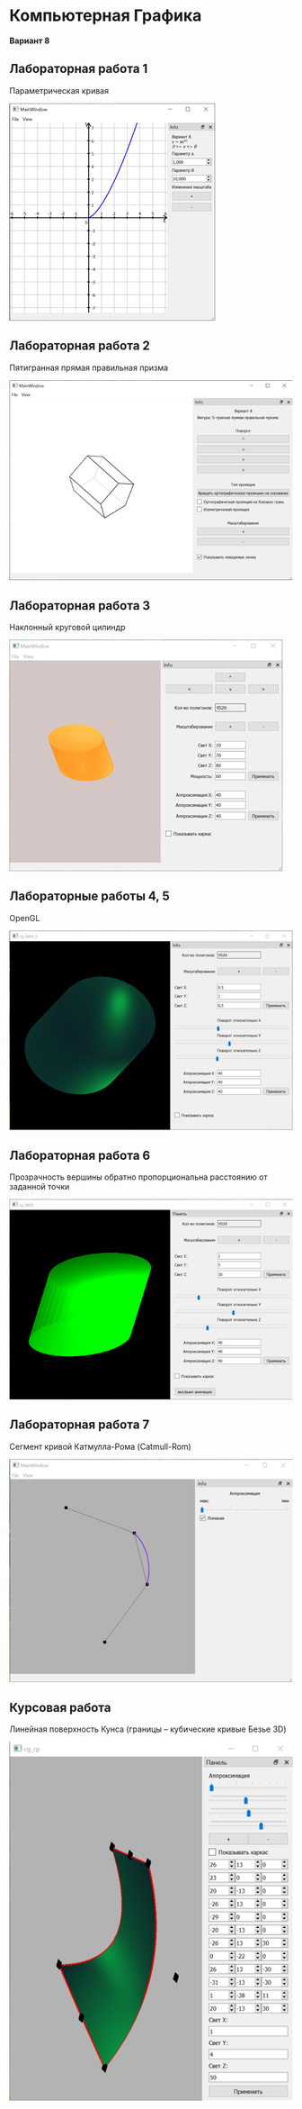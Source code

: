 # Компьютерная Графика

**Вариант 8**

## Лабораторная работа 1
Параметрическая кривая

![alt text](https://github.com/IvaMarin/Computer-Graphics/blob/main/screenshots/cg_lab1_screenshot.png)

## Лабораторная работа 2
Пятигранная прямая правильная призма

![alt text](https://github.com/IvaMarin/Computer-Graphics/blob/main/screenshots/cg_lab2_screenshot.png)

## Лабораторная работа 3
Наклонный круговой цилиндр

![alt text](https://github.com/IvaMarin/Computer-Graphics/blob/main/screenshots/cg_lab3_screenshot.png)

## Лабораторные работы 4, 5
OpenGL

![alt text](https://github.com/IvaMarin/Computer-Graphics/blob/main/screenshots/cg_lab4_5_screenshot.png)

## Лабораторная работа 6
Прозрачность вершины обратно пропорциональна расстоянию от заданной точки

![alt text](https://github.com/IvaMarin/Computer-Graphics/blob/main/screenshots/cg_lab6_screenshot.png)

## Лабораторная работа 7
Сегмент кривой Катмулла-Рома (Catmull-Rom)

![alt text](https://github.com/IvaMarin/Computer-Graphics/blob/main/screenshots/cg_lab7_screenshot.png)

## Курсовая работа
Линейная поверхность Кунса (границы – кубические кривые Безье 3D)

![alt text](https://github.com/IvaMarin/Computer-Graphics/blob/main/screenshots/cg_cp_screenshot.png)

